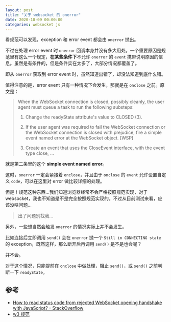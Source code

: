 ```yaml
---
layout: post
title: "关于 websocket 的 onerror"
date: 2020-10-09 00:00:00
categories: websocket js
---
```


看规范可以发现，exception 和 error event 都会由 `onerror` 抛出。

不过在处理 error event 时 `onerror` 回调本身并没有多大用处。一个重要原因是规范里有这么一个规定，**在某些条件下**不允许 `onerror` 的 `event` 携带说明原因的信息。虽然是有条件的，但是条件实在太多了，大部分情况都覆盖了。

即从 `onerror` 获取到 error event 时，虽然知道出错了，却没法知道到底什么错。

值得注意的是，error event 只有一种情况下会发生，那就是在 `onclose` 之前。原文是：

> When the WebSocket connection is closed, possibly cleanly, the user agent must queue a task to run the following substeps:
>
> 1. Change the readyState attribute's value to CLOSED (3).
>
> 2. If the user agent was required to fail the WebSocket connection or the WebSocket connection is closed with prejudice, fire a simple event named error at the WebSocket object. [WSP]
>
> 3. Create an event that uses the CloseEvent interface, with the event type close, ...

就是第二条里的这个 **simple event named error**。

这时，`onerror` 一定会紧接着 `onclose`，并且由于 `onclose` 的 `event` 允许设置自定义 `code`，可以在这里对 error 做比较详细的处理。

但是！规范这种东西...我们知道浏览器经常不会严格按照规范实现，对于 websocket，我也不知道是不是完全按照规范实现的。不过从目前测试来看，应该没啥问题...

> 出了问题别找我...

另外，一些想当然会触发 `onerror` 的情况实际上并不会发生。

比如连接后立即调用 `send()` 会在 `onerror` 抛一个 `Still in CONNECTING state` 的 exception，既然这样，那么断开后再调用 `send()` 是不是也会呢？

并不会。

对于这个情况，只能提前在 `onclose` 中做处理，阻止 `send()`，或 `send()` 之前判断一下 `readyState`。

## 参考

- [How to read status code from rejected WebSocket opening handshake with JavaScript? - StackOverflow](https://stackoverflow.com/questions/21762596/how-to-read-status-code-from-rejected-websocket-opening-handshake-with-javascrip/50685387)
- [w3 规范](https://www.w3.org/TR/websockets)
